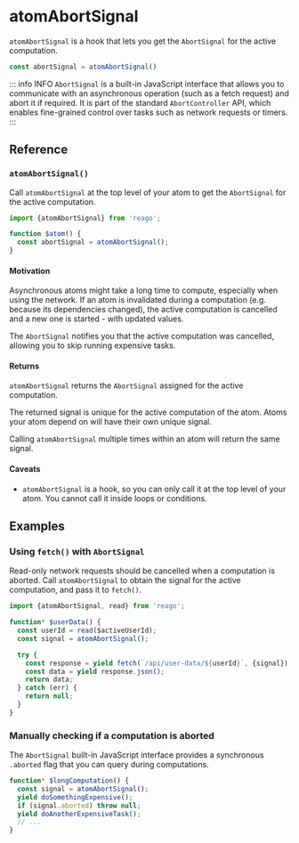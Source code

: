 # atomAbortSignal

`atomAbortSignal` is a hook that lets you get the `AbortSignal` for the active computation.

```ts
const abortSignal = atomAbortSignal()
```

::: info INFO
`AbortSignal` is a built-in JavaScript interface that allows you to communicate with an asynchronous
operation (such as a fetch request) and abort it if required. It is part of the standard `AbortController`
API, which enables fine-grained control over tasks such as network requests or timers.
:::


## Reference

### `atomAbortSignal()`

Call `atomAbortSignal` at the top level of your atom to get the `AbortSignal` for the active computation.

```ts
import {atomAbortSignal} from 'reago';

function $atom() {
  const abortSignal = atomAbortSignal();
}
```

#### Motivation

Asynchronous atoms might take a long time to compute, especially when using the network.
If an atom is invalidated during a computation (e.g. because its dependencies changed), the active
computation is cancelled and a new one is started - with updated values.

The `AbortSignal` notifies you that the active computation was cancelled, allowing you to skip running
expensive tasks.

#### Returns

`atomAbortSignal` returns the `AbortSignal` assigned for the active computation.

The returned signal is unique for the active computation of the atom. Atoms your atom depend on
will have their own unique signal.

Calling `atomAbortSignal` multiple times within an atom will return the same signal.

#### Caveats

* `atomAbortSignal` is a hook, so you can only call it at the top level of your atom. You cannot call it inside loops
  or conditions.


## Examples

### Using `fetch()` with `AbortSignal`

Read-only network requests should be cancelled when a computation is aborted. Call `atomAbortSignal` to obtain
the signal for the active computation, and pass it to `fetch()`.

```ts
import {atomAbortSignal, read} from 'reago';

function* $userData() {
  const userId = read($activeUserId);
  const signal = atomAbortSignal();

  try {
    const response = yield fetch(`/api/user-data/${userId}`, {signal});
    const data = yield response.json();
    return data;
  } catch (err) {
    return null;
  }
}
```

### Manually checking if a computation is aborted

The `AbortSignal` built-in JavaScript interface provides a synchronous `.aborted` flag that you can query
during computations.

```ts
function* $longComputation() {
  const signal = atomAbortSignal();
  yield doSomethingExpensive();
  if (signal.aborted) throw null;
  yield doAnotherExpensiveTask();
  // ...
}
```
